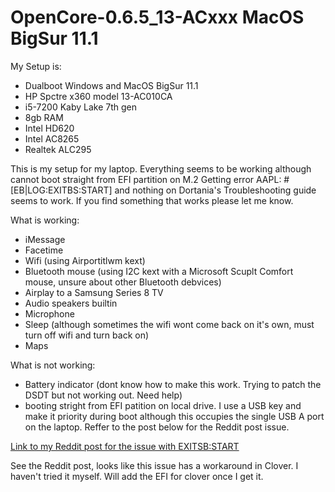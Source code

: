 # OpenCore-0.6.5_13-ACxxx MacOS BigSur 11.1

My Setup is:

* Dualboot Windows and MacOS BigSur 11.1
* HP Spctre x360 model 13-AC010CA
* i5-7200 Kaby Lake 7th gen
* 8gb RAM
* Intel HD620
* Intel AC8265
* Realtek ALC295

This is my setup for my laptop. Everything seems to be working although cannot boot straight from EFI partition on M.2 Getting error AAPL: #[EB|LOG:EXITBS:START] and nothing on Dortania's Troubleshooting guide seems to work. If you find something that works please let me know.

What is working:
* iMessage
* Facetime
* Wifi (using Airportitlwm kext)
* Bluetooth mouse (using I2C kext with a Microsoft Scuplt Comfort mouse, unsure about other Bluetooth debvices)
* Airplay to a Samsung Series 8 TV
* Audio speakers builtin
* Microphone
* Sleep (although sometimes the wifi wont come back on it's own, must turn off wifi and turn back on)
* Maps

What is not working:
* Battery indicator (dont know how to make this work. Trying to patch the DSDT but not working out. Need help)
* booting stright from EFI patition on local drive. I use a USB key and make it priority during boot although this occupies the single USB A port on the laptop. Reffer to the post below for the Reddit post issue.

[Link to my Reddit post for the issue with EXITSB:START](https://www.reddit.com/r/hackintosh/comments/kvrnha/laptop_hp_spectre_x360_model_13acxxx_stuck_at/)

See the Reddit post, looks like this issue has a workaround in Clover. I haven't tried it myself. Will add the EFI for clover once I get it.
